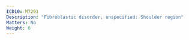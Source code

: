 ```yaml
---
ICD10: M7291
Description: "Fibroblastic disorder, unspecified: Shoulder region"
Matters: No
Weight: 0
---
```


